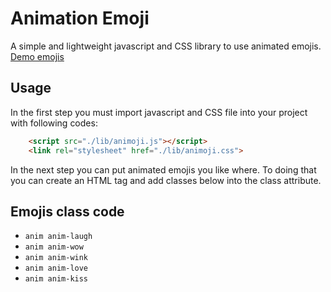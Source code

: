 # Animation Emoji
A simple and lightweight javascript and CSS library to use animated emojis.
[Demo emojis](https://codepen.io/hosseinmobarakian/pen/WNpmNxO)
## Usage
In the first step you must import javascript and CSS file into your project with following codes:

```html
    <script src="./lib/animoji.js"></script>
    <link rel="stylesheet" href="./lib/animoji.css">
```

In the next step you can put animated emojis you like where. To doing that you can create an HTML tag and add classes below into the class attribute.
## Emojis class code
* `anim anim-laugh`
* `anim anim-wow`
* `anim anim-wink`
* `anim anim-love`
* `anim anim-kiss`